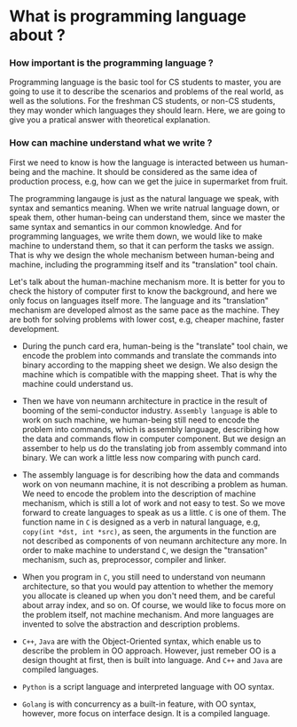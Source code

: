 # What is programming language about ?

### How important is the programming language ?
Programming language is the basic tool for CS students to master, you are going to use it to describe the scenarios and problems of the real world, as well as the solutions. For the freshman CS students, or non-CS students, they may wonder which languages they should learn. Here, we are going to give you a pratical answer with theoretical explanation.

### How can machine understand what we write ?
First we need to know is how the language is interacted between us human-being and the machine. It should be considered as the same idea of production process, e.g, how can we get the juice in supermarket from fruit.

The programming langauge is just as the natural language we speak, with syntax and semantics meaning. When we write natrual language down, or speak them, other human-being can understand them, since we master the same syntax and semantics in our common knowledge. And for programming languages, we write them down, we would like to make machine to understand them, so that it can perform the tasks we assign. That is why we design the whole mechanism between human-being and machine, including the programming itself and its "translation" tool chain.

Let's talk about the human-machine mechanism more. It is better for you to check the history of computer first to know the background, and here we only focus on languages itself more. The language and its "translation" mechanism are developed almost as the same pace as the machine. They are both for solving problems with lower cost, e.g, cheaper machine, faster development. 

* During the punch card era, human-being is the "translate" tool chain, we encode the problem into commands and translate the commands into binary according to the mapping sheet we design. We also design the machine which is compatible with the mapping sheet. That is why the machine could understand us.
 
* Then we have von neumann architecture in practice in the result of booming of the semi-conductor industry. `Assembly language` is able to work on such machine, we human-being still need to encode the problem into commands, which is assembly language, describing how the data and commands flow in computer component. But we design an assember to help us do the translating job from assembly command into binary. We can work a little less now comparing with punch card.

* The assembly language is for describing how the data and commands work on von neumann machine, it is not describing a problem as human. We need to encode the problem into the description of machine mechanism, which is still a lot of work and not easy to test. So we move forward to create languages to speak as us a little. `C` is one of them. The function name in `C` is designed as a verb in natural language, e.g, `copy(int *dst, int *src)`, as seen, the arguments in the function are not described as components of von neumann architecture any more. In order to make machine to understand `C`, we design the "transation" mechanism, such as, preprocessor, compiler and linker.

* When you program in `C`, you still need to understand von neumann architecture, so that you would pay attention to whether the memory you allocate is cleaned up when you don't need them, and be careful about array index, and so on. Of course, we would like to focus more on the problem itself, not machine mechanism. And more languages are invented to solve the abstraction and description problems.

* `C++`, `Java` are with the Object-Oriented syntax, which enable us to describe the problem in OO approach. However, just remeber OO is a design thought at first, then is built into language. And `C++` and `Java` are compiled languages.

* `Python` is a script language and interpreted language with OO syntax.

* `Golang` is with concurrency as a built-in feature, with OO syntax, however, more focus on interface design. It is a compiled language.


